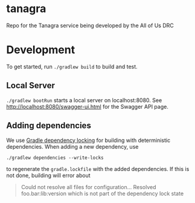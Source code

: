 # tanagra
Repo for the Tanagra service being developed by the All of Us DRC

# Development
To get started, run `./gradlew build` to build and test.

## Local Server
`./gradlew bootRun` starts a local server
on localhost:8080. See [http://localhost:8080/swagger-ui.html](http://localhost:8080/swagger-ui.html)
for the Swagger API page.

## Adding dependencies
We use [Gradle dependency locking](https://docs.gradle.org/current/userguide/dependency_locking.html)
for building with deterministic dependencies. When adding a new dependency, use

`./gradlew dependencies --write-locks`

to regenerate the `gradle.lockfile` with the added dependencies. If this is not done, building will
error about
> Could not resolve all files for configuration...
> Resolved foo.bar:lib:version which is not part of the dependency lock state
